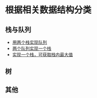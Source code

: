 # 根据相关数据结构分类
## 栈与队列
* [用两个栈实现队列](./SwordToOffer/doc/用两个栈实现队列.md)
* [两个队列实现一个栈](./Others/doc/两个队列实现一个栈.md)
* [实现一个栈，可获取栈内最大值](Others/doc/实现一个栈，可获取栈内最大值.md)

## 树

## 其他